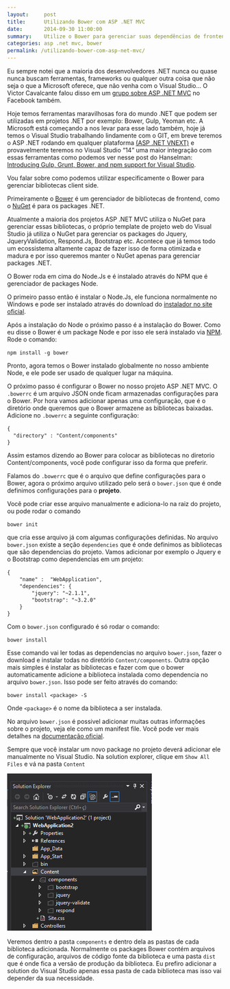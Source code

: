 ```yaml
---
layout:     post
title:      Utilizando Bower com ASP .NET MVC
date:       2014-09-30 11:00:00
summary:    Utilize o Bower para gerenciar suas dependências de frontend e seja mais feliz
categories: asp .net mvc, bower
permalink: /utilizando-bower-com-asp-net-mvc/
---
```


Eu sempre notei que a maioria dos desenvolvedores .NET nunca ou quase nunca buscam ferramentas, frameworks ou qualquer outra coisa que não seja o que a Microsoft oferece, que não venha com o Visual Studio... O Victor Cavalcante falou disso em um [grupo sobre ASP .NET MVC](https://www.facebook.com/groups/aspnetmvcbr/permalink/713959755348640/) no Facebook também.

Hoje temos ferramentas maravilhosas fora do mundo .NET que podem ser utilizadas em projetos .NET por exemplo: Bower, Gulp, Yeoman etc. A Microsoft está começando a nos levar para esse lado também, hoje já temos o Visual Studio trabalhando lindamente com o GIT, em breve teremos o ASP .NET rodando em qualquer plataforma [(ASP .NET VNEXT)](http://www.asp.net/vnext) e provavelmente teremos no Visual Studio “14” uma maior integração com essas ferramentas como podemos ver nesse post do Hanselman: [Introducing Gulp, Grunt, Bower, and npm support for Visual Studio](http://www.hanselman.com/blog/introducinggulpgruntbowerandnpmsupportforvisualstudio.aspx).

Vou falar sobre como podemos utilizar especificamente o Bower para gerenciar bibliotecas client side.

Primeiramente o [Bower](http://bower.io/) é um gerenciador de bibliotecas de frontend, como o [NuGet](http://www.nuget.org/) é para os packages .NET. 

Atualmente a maioria dos projetos ASP .NET MVC utiliza o NuGet para gerenciar essas bibliotecas, o próprio template de projeto web do Visual Studio já utiliza o NuGet para gerenciar os packages do Jquery, JqueryValidation, Respond.Js, Bootstrap etc. 
Acontece que já temos todo um ecossistema altamente capaz de fazer isso de forma otimizada e madura e por isso queremos manter o NuGet apenas para gerenciar packages .NET.

O Bower roda em cima do Node.Js e é instalado através do NPM que é gerenciador de packages Node. 

O primeiro passo então é instalar o Node.Js, ele funciona normalmente no Windows e pode ser instalado através do download do [instalador no site oficial](http://nodejs.org/).

Após a instalação do Node o próximo passo é a instalação do Bower. Como eu disse o Bower é um package Node e por isso ele será instalado via [NPM](https://www.npmjs.org). Rode o comando:

```
npm install -g bower
```

Pronto, agora temos o Bower instalado globalmente no nosso ambiente Node, e ele pode ser usado de qualquer lugar na máquina.

O próximo passo é configurar o Bower no nosso projeto ASP .NET MVC. O ```.bowerrc``` é um arquivo JSON onde ficam armazenadas configurações para o Bower. Por hora vamos adicionar apenas uma configuração, que é o diretório onde queremos que o Bower armazene as bibliotecas baixadas. Adicione no ```.bowerrc``` a seguinte configuração:

```
{
  "directory" : "Content/components"
}
```

Assim estamos dizendo ao Bower para colocar as bibliotecas no diretorio Content/components, você pode configurar isso da forma que preferir.

Falamos do ```.bowerrc``` que é o arquivo que define configurações para o Bower, agora o próximo arquivo utilizado pelo será o ```bower.json``` que é onde definimos configurações para o **projeto**.

Você pode criar esse arquivo manualmente e adiciona-lo na raiz do projeto, ou pode rodar o comando

```
bower init
```

que cria esse arquivo já com algumas configurações definidas. No arquivo ```bower.json``` existe a seção ```dependencies``` que é onde definimos as bibliotecas que são dependencias do projeto. Vamos adicionar por exemplo o Jquery e o Bootstrap como dependencias em um projeto:

```
{
    "name" :  "WebApplication",
    "dependencies": {
        "jquery": "~2.1.1",
        "bootstrap": "~3.2.0"
    }
}
```

Com o ```bower.json``` configurado é só rodar o comando:

```
bower install
```

Esse comando vai ler todas as dependencias no arquivo ```bower.json```, fazer o download e instalar todas no diretório ```Content/components```. Outra opção mais simples é instalar as bibliotecas e fazer com que o bower automaticamente adicione a biblioteca instalada como dependencia no arquivo ```bower.json```. Isso pode ser feito através do comando:

```
bower install <package> -S
```

Onde ```<package>``` é o nome da biblioteca a ser instalada.

No arquivo ```bower.json``` é possivel adicionar muitas outras informações sobre o projeto, veja ele como um manifest file. Você pode ver mais detalhes na [documentação oficial](http://bower.io/docs/creating-packages/).

Sempre que você instalar um novo package no projeto deverá adicionar ele manualmente no Visual Studio.
Na solution explorer, clique em ```Show All Files``` e vá na pasta ```Content```

<img src="/assets/utilizando-bower-com-asp-net-mvc-1.png" alt="Visual Studio Solution Explorer" style="width:338px;height:366px;">

Veremos dentro a pasta ```components``` e dentro dela as pastas de cada biblioteca adicionada. Normalmente os packages Bower contém arquivos de configuração, arquivos de código fonte da biblioteca e uma pasta ```dist``` que é onde fica a versão de produção da biblioteca. Eu prefiro adicionar a solution do Visual Studio apenas essa pasta de cada biblioteca mas isso vai depender da sua necessidade. 
